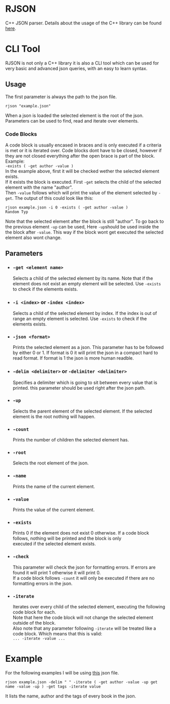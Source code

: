 # RJSON
C++ JSON parser.
Details about the usage of the C++ library can be found [here](README_LIB_DOC.md).
# CLI Tool
RJSON is not only a C++ library it is also a CLI tool which can be used for very basic and advanced json queries, with an easy to learn syntax.
## Usage

The first parameter is always the path to the json file.  

    rjson "example.json"

When a json is loaded the selected element is the root of the json.  
Parameters can be used to find, read and iterate over elements.

### Code Blocks
A code block is usually encased in braces and is only executed if a criteria is met or it is iterated over.
Code blocks dont have to be closed, however if they are not closed everything after the open brace is part of the block.
Example:  
`-exists ( -get author -value )`  
In the example above, first it will be checked wether the selected element exists.  
If it exists the block is executed. First `-get` selects the child of the selected element with the name "author".  
Then `-value` follows which will print the value of the element selected by `-get`. The output of this could look like this:  

    rjson example.json -i 0 -exists ( -get author -value )
    Random Typ

Note that the selected element after the block is still "author". 
To go back to the previous element `-up` can be used, Here `-up`should be used inside the the block after `-value`.
This way if the block wont get executed the selected element also wont change. 

## Parameters
* ### `-get <element name>`
  Selects a child of the selected element by its name.
  Note that if the element does not exist an empty element will be selected.
  Use `-exists` to check if the elements exists.
* ### `-i <index>` or `-index <index>`
  Selects a child of the selected element by index. If the index is out of range an empty element is selected. 
  Use `-exists` to check if the elements exists.
* ### `-json <format>`
  Prints the selected element as a json. This parameter has to be followed by either 0 or 1.
  If format is 0 it will print the json in a compact hard to read format. If format is 1 the json is more human readble.
* ### `-delim <delimiter>` or `-delimiter <delimiter>`
  Specifies a delimiter which is going to sit between every value that is printed.
  this parameter should be used right after the json path.
* ### `-up`
  Selects the parent element of the selected element. If the selected element is the root nothing will happen.
* ### `-count`
  Prints the number of children the selected element has.
* ### `-root`
  Selects the root element of the json.
* ### `-name`
  Prints the name of the current element.
* ### `-value`
  Prints the value of the current element.
* ### `-exists`
  Prints 0 if the element does not exist 0 otherwise. If a code block follows, nothing will be printed and the block is only  
  executed if the selected element exists.
* ### `-check`
  This parameter will check the json for formatting errors. If errors are found it will print 1 otherwise it will print 0.  
  If a code block follows `-count` it will only be executed if there are no formatting errors in the json.
* ### `-iterate`
  Iterates over every child of the selected element, executing the following code block for each.  
  Note that here the code block will not change the selected element outside of the block.  
  Also note that any parameter following `-iterate` will be treated like a code block. Which means that this is valid:  
  `... -iterate -value ...`

# Example
For the following examples I will be using [this](example.json) json file.

`rjson example.json -delim " " -iterate ( -get author -value -up get name -value -up ) -get tags -iterate value`

It lists the name, author and the tags of every book in the json.
